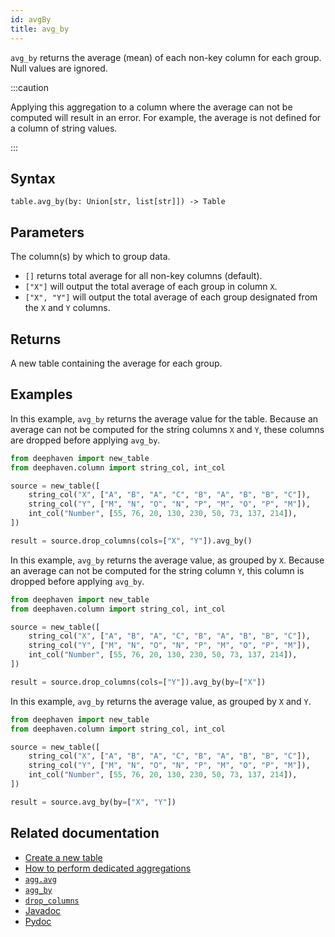 ```yaml
---
id: avgBy
title: avg_by
---
```


`avg_by` returns the average (mean) of each non-key column for each group. Null values are ignored.

:::caution

Applying this aggregation to a column where the average can not be computed will result in an error. For example, the average is not defined for a column of string values.

:::

## Syntax

```
table.avg_by(by: Union[str, list[str]]) -> Table
```

## Parameters

<ParamTable>
<Param name="by" type="Union[str, list[str]]">

The column(s) by which to group data.

- `[]` returns total average for all non-key columns (default).
- `["X"]` will output the total average of each group in column `X`.
- `["X", "Y"]` will output the total average of each group designated from the `X` and `Y` columns.

</Param>
</ParamTable>

## Returns

A new table containing the average for each group.

## Examples

In this example, `avg_by` returns the average value for the table. Because an average can not be computed for the string columns `X` and `Y`, these columns are dropped before applying `avg_by`.

```python order=source,result
from deephaven import new_table
from deephaven.column import string_col, int_col

source = new_table([
    string_col("X", ["A", "B", "A", "C", "B", "A", "B", "B", "C"]),
    string_col("Y", ["M", "N", "O", "N", "P", "M", "O", "P", "M"]),
    int_col("Number", [55, 76, 20, 130, 230, 50, 73, 137, 214]),
])

result = source.drop_columns(cols=["X", "Y"]).avg_by()
```

In this example, `avg_by` returns the average value, as grouped by `X`. Because an average can not be computed for the string column `Y`, this column is dropped before applying `avg_by`.

```python order=source,result
from deephaven import new_table
from deephaven.column import string_col, int_col

source = new_table([
    string_col("X", ["A", "B", "A", "C", "B", "A", "B", "B", "C"]),
    string_col("Y", ["M", "N", "O", "N", "P", "M", "O", "P", "M"]),
    int_col("Number", [55, 76, 20, 130, 230, 50, 73, 137, 214]),
])

result = source.drop_columns(cols=["Y"]).avg_by(by=["X"])
```

In this example, `avg_by` returns the average value, as grouped by `X` and `Y`.

```python order=source,result
from deephaven import new_table
from deephaven.column import string_col, int_col

source = new_table([
    string_col("X", ["A", "B", "A", "C", "B", "A", "B", "B", "C"]),
    string_col("Y", ["M", "N", "O", "N", "P", "M", "O", "P", "M"]),
    int_col("Number", [55, 76, 20, 130, 230, 50, 73, 137, 214]),
])

result = source.avg_by(by=["X", "Y"])
```

## Related documentation

- [Create a new table](../../../how-to-guides/new-table.md)
- [How to perform dedicated aggregations](../../../how-to-guides/dedicated-aggregations.md)
- [`agg.avg`](./AggAvg.md)
- [`agg_by`](./aggBy.md)
- [`drop_columns`](../select/drop-columns.md)
- [Javadoc](<https://deephaven.io/core/javadoc/io/deephaven/engine/table/Table.html#avgBy(java.lang.String...)>)
- [Pydoc](https://deephaven.io/core/pydoc/code/deephaven.table.html?highlight=avg#deephaven.table.Table.avg_by)
